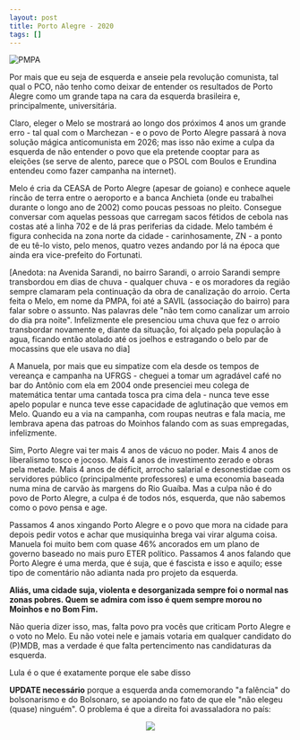 ```yaml
---
layout: post
title: Porto Alegre - 2020
tags: []
---
```


![PMPA](https://i.imgur.com/OdhOXCT.jpg)

Por mais que eu seja de esquerda e anseie pela revolução comunista, tal qual o PCO, não tenho como deixar de entender os resultados de Porto Alegre como um grande tapa na cara da esquerda brasileira e, principalmente, universitária.

Claro, eleger o Melo se mostrará ao longo dos próximos 4 anos um grande erro - tal qual com o Marchezan - e o povo de Porto Alegre passará à nova solução mágica anticomunista em 2026; mas isso não exime a culpa da esquerda de não entender o povo que ela pretende cooptar para as eleições (se serve de alento, parece que o PSOL com Boulos e Erundina entendeu como fazer campanha na internet).

Melo é cria da CEASA de Porto Alegre (apesar de goiano) e conhece aquele rincão de terra entre o aeroporto e a banca Anchieta (onde eu trabalhei durante o longo ano de 2002) como poucas pessoas no pleito. Consegue conversar com aquelas pessoas que carregam sacos fétidos de cebola nas costas até a linha 702 e de lá pras periferias da cidade. Melo também é figura conhecida na zona norte da cidade  - carinhosamente, ZN - a ponto de eu tê-lo visto, pelo menos, quatro vezes andando por lá na época que ainda era vice-prefeito do Fortunati.

[Anedota: na Avenida Sarandi, no bairro Sarandi, o arroio Sarandi sempre transbordou em dias de chuva - qualquer chuva - e os moradores da região sempre clamaram pela continuação da obra de canalização do arroio. Certa feita o Melo, em nome da PMPA, foi até a SAVIL (associação do bairro) para falar sobre o assunto. Nas palavras dele "não tem como canalizar um arroio do dia pra noite". Infelizmente ele presenciou uma chuva que fez o arroio transbordar novamente e, diante da situação, foi alçado pela população à agua, ficando então atolado até os joelhos e estragando o belo par de mocassins que ele usava no dia]

A Manuela, por mais que eu simpatize com ela desde os tempos de vereança e campanha na UFRGS - cheguei a tomar um agradável café no bar do Antônio com ela em 2004 onde presenciei meu colega de matemática tentar uma cantada tosca pra cima dela - nunca teve esse apelo popular e nunca teve esse capacidade de aglutinação que vemos em Melo. Quando eu a via na campanha, com roupas neutras e fala macia, me lembrava apena das patroas do Moinhos falando com as suas empregadas, infelizmente.

Sim, Porto Alegre vai ter mais 4 anos de vácuo no poder. Mais 4 anos de liberalismo tosco e jocoso. Mais 4 anos de investimento zerado e obras pela metade. Mais 4 anos de déficit, arrocho salarial e desonestidae com os servidores público (principalmente professores) e uma economia baseada numa mina de carvão às margens do Rio Guaíba. Mas a culpa não é do povo de Porto Alegre, a culpa é de todos nós, esquerda, que não sabemos como o povo pensa e age.

Passamos 4 anos xingando Porto Alegre e o povo que mora na cidade para depois pedir votos e achar que musiquinha brega vai virar alguma coisa. Manuela foi muito bem com quase 46% ancorados em um plano de governo baseado no mais puro ETER político. Passamos 4 anos falando que Porto Alegre é uma merda, que é suja, que é fascista e isso e aquilo; esse tipo de comentário não adianta nada pro projeto da esquerda. 

**Aliás, uma cidade suja, violenta e desorganizada sempre foi o normal nas zonas pobres. Quem se admira com isso é quem sempre morou no Moinhos e no Bom Fim.**

Não queria dizer isso, mas, falta povo pra vocês que criticam Porto Alegre e o voto no Melo. Eu não votei nele e jamais votaria em qualquer candidato do (P)MDB, mas a verdade é que falta pertencimento nas candidaturas da esquerda. 

Lula é o que é exatamente porque ele sabe disso

**UPDATE necessário** porque a esquerda anda comemorando "a falência" do bolsonarismo e do Bolsonaro, se apoiando no fato de que ele "não elegeu (quase) ninguém". O problema é que a direita foi avassaladora no país:

<p style="text-align: center;"> <img src="https://pbs.twimg.com/media/EoFttZQXEAYNrWb?format=jpg"></p>

